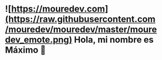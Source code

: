 # ![https://mouredev.com](https://raw.githubusercontent.com/mouredev/mouredev/master/mouredev_emote.png) Hola, mi nombre es Máximo 👋